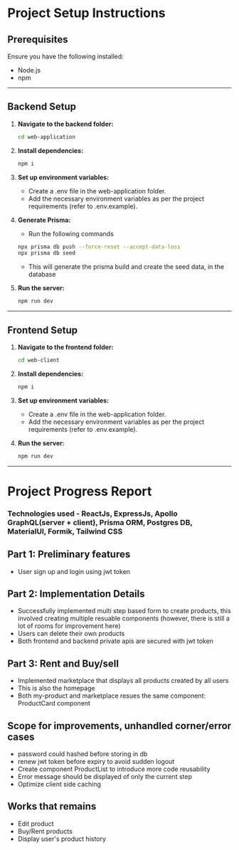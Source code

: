 # Project Setup Instructions

## Prerequisites
Ensure you have the following installed:
- Node.js
- npm

---------

## Backend Setup

1. **Navigate to the backend folder:**
   ```sh
   cd web-application
    ```
    
2. **Install dependencies:**
   ```sh
   npm i
    ```

3. **Set up environment variables:**

    - Create a .env file in the web-application folder.
    - Add the necessary environment variables as per the project requirements (refer to .env.example).

4. **Generate Prisma:**
    - Run the following commands
    ```sh
    npx prisma db push --force-reset --accept-data-loss
    npx prisma db seed
    ```
    - This will generate the prisma build and create the seed data, in the database

5. **Run the server:**
    ```sh
    npm run dev
    ```
-------------

## Frontend Setup

1. **Navigate to the frontend folder:**
   ```sh
   cd web-client
    ```
    
2. **Install dependencies:**
   ```sh
   npm i
    ```

3. **Set up environment variables:**

    - Create a .env file in the web-application folder.
    - Add the necessary environment variables as per the project requirements (refer to .env.example).

4. **Run the server:**
    ```sh
    npm run dev
    ```

----------

# Project Progress Report

### Technologies used - ReactJs, ExpressJs, Apollo GraphQL(server + client), Prisma ORM, Postgres DB, MaterialUI, Formik, Tailwind CSS

## Part 1: Preliminary features
- User sign up and login using jwt token

## Part 2: Implementation Details
- Successfully implemented multi step based form to create products, this involved creating multiple resuable components (however, there is still a lot of rooms for improvement here)
- Users can delete their own products
- Both frontend and backend private apis are secured with jwt token

## Part 3: Rent and Buy/sell
- Implemented marketplace that displays all products created by all users
- This is also the homepage
- Both my-product and marketplace resues the same component: ProductCard component

## Scope for improvements, unhandled corner/error cases
- password could hashed before storing in db
- renew jwt token before expiry to avoid sudden logout
- Create component ProductList to introduce more code reusability
- Error message should be displayed of only the current step
- Optimize client side caching

## Works that remains
- Edit product
- Buy/Rent products
- Display user's product history